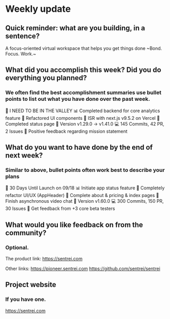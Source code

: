 # Weekly update

## Quick reminder: what are you building, in a sentence?

A focus-oriented virtual workspace that helps you get things done ~Bond. Focus. Work.~

## What did you accomplish this week? Did you do everything you planned?

### We often find the best accomplishment summaries use bullet points to list out what you have done over the past week.

🏁 I NEED TO BE IN THE VALLEY
📊 Completed backend for core analytics feature
💅 Refactored UI components
🌈 ISR with next.js v9.5.2 on Vercel
👤 Completed status page
🚀 Version v1.29.0 -> v1.41.0
💻 145 Commits, 42 PR, 2 Issues
🚗 Positive feedback regarding mission statement

## What do you want to have done by the end of next week?

### Similar to above, bullet points often work best to describe your plans

🏁 30 Days Until Launch on 09/18
📊 Initiate app status feature
💅 Completely refactor UI/UX (AppHeader)
🌈 Complete about & pricing & index pages
👤 Finish asynchronous video chat
🚀 Version v1.60.0
💻 300 Commits, 150 PR, 30 Issues
🚗 Get feedback from +3 core beta testers

## What would you like feedback on from the community?

### Optional.

The product link:
https://sentrei.com

Other links:
https://pioneer.sentrei.com
https://github.com/sentrei/sentrei

## Project website

### If you have one.

https://sentrei.com

